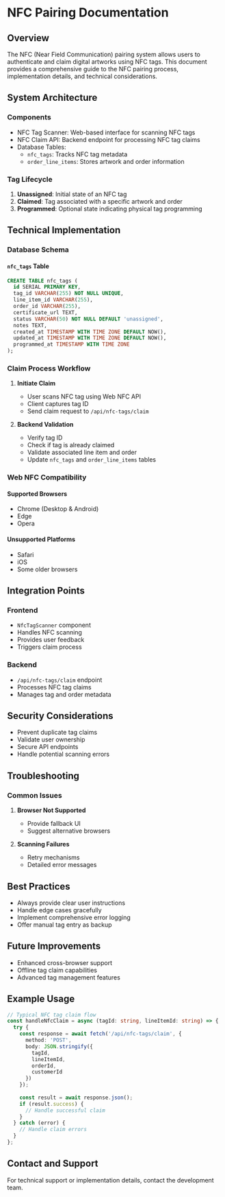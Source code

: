 # NFC Pairing Documentation

## Overview

The NFC (Near Field Communication) pairing system allows users to authenticate and claim digital artworks using NFC tags. This document provides a comprehensive guide to the NFC pairing process, implementation details, and technical considerations.

## System Architecture

### Components
- NFC Tag Scanner: Web-based interface for scanning NFC tags
- NFC Claim API: Backend endpoint for processing NFC tag claims
- Database Tables: 
  - `nfc_tags`: Tracks NFC tag metadata
  - `order_line_items`: Stores artwork and order information

### Tag Lifecycle
1. **Unassigned**: Initial state of an NFC tag
2. **Claimed**: Tag associated with a specific artwork and order
3. **Programmed**: Optional state indicating physical tag programming

## Technical Implementation

### Database Schema

#### `nfc_tags` Table
```sql
CREATE TABLE nfc_tags (
  id SERIAL PRIMARY KEY,
  tag_id VARCHAR(255) NOT NULL UNIQUE,
  line_item_id VARCHAR(255),
  order_id VARCHAR(255),
  certificate_url TEXT,
  status VARCHAR(50) NOT NULL DEFAULT 'unassigned',
  notes TEXT,
  created_at TIMESTAMP WITH TIME ZONE DEFAULT NOW(),
  updated_at TIMESTAMP WITH TIME ZONE DEFAULT NOW(),
  programmed_at TIMESTAMP WITH TIME ZONE
);
```

### Claim Process Workflow

1. **Initiate Claim**
   - User scans NFC tag using Web NFC API
   - Client captures tag ID
   - Send claim request to `/api/nfc-tags/claim`

2. **Backend Validation**
   - Verify tag ID
   - Check if tag is already claimed
   - Validate associated line item and order
   - Update `nfc_tags` and `order_line_items` tables

### Web NFC Compatibility

#### Supported Browsers
- Chrome (Desktop & Android)
- Edge
- Opera

#### Unsupported Platforms
- Safari
- iOS
- Some older browsers

## Integration Points

### Frontend
- `NfcTagScanner` component
- Handles NFC scanning
- Provides user feedback
- Triggers claim process

### Backend
- `/api/nfc-tags/claim` endpoint
- Processes NFC tag claims
- Manages tag and order metadata

## Security Considerations

- Prevent duplicate tag claims
- Validate user ownership
- Secure API endpoints
- Handle potential scanning errors

## Troubleshooting

### Common Issues
1. **Browser Not Supported**
   - Provide fallback UI
   - Suggest alternative browsers

2. **Scanning Failures**
   - Retry mechanisms
   - Detailed error messages

## Best Practices

- Always provide clear user instructions
- Handle edge cases gracefully
- Implement comprehensive error logging
- Offer manual tag entry as backup

## Future Improvements

- Enhanced cross-browser support
- Offline tag claim capabilities
- Advanced tag management features

## Example Usage

```typescript
// Typical NFC tag claim flow
const handleNfcClaim = async (tagId: string, lineItemId: string) => {
  try {
    const response = await fetch('/api/nfc-tags/claim', {
      method: 'POST',
      body: JSON.stringify({ 
        tagId, 
        lineItemId, 
        orderId, 
        customerId 
      })
    });
    
    const result = await response.json();
    if (result.success) {
      // Handle successful claim
    }
  } catch (error) {
    // Handle claim errors
  }
};
```

## Contact and Support

For technical support or implementation details, contact the development team. 